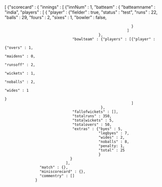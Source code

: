 [
  {"scorecard" : {
                    "innings" : [
                                  {"innNum" : 1, 
                                   "batteam" : {
                                                "batteamname" : "india",
                                                "players" : [ {
                                                                "player" : {"fielder" : true,
                                                                            "status" : "test",
                                                                            "runs" : 22,
                                                                            "balls" : 29,
                                                                            "fours" : 2,
                                                                            "sixes" : 1,
                                                                            "bowler" : false,
                                                                            
                                                              }
                                                            ]
                                               },
                                   "bowlteam" : {"players" : [{"player" : 
                                                                          {"overs" : 1,
                                                                           "maidens" : 0,
                                                                           "runsoff" : 2,
                                                                           "wickets" : 1,
                                                                           "noballs" : 2,
                                                                           "wides" : 1
                                                                           }
                                                              ]
                                                },
                                   "fallofwickets" : [],
                                   "totalruns" : 350,
                                   "totalwickets" : 5,
                                   "totalovers" : 50,
                                   "extras" : {"byes" : 5,
                                               "legbyes" : 7,
                                               "wides" : 2,
                                               "noballs" : 8,
                                               "penalty: 1,
                                               "total" : 25
                                               }
                                  }
                                ],
                    "match" : {},
                    "miniscorecard" : {},
                    "commentry" : []
                  }
